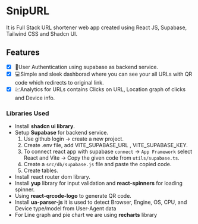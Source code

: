 # SnipURL
It is Full Stack URL shortener web app created using React JS, Supabase, Tailwind CSS and Shadcn UI.

## Features
- [x] 🔐User Authentication using supabase as backend service.
- [x] 💻Simple and sleek dashborad where you can see your all URLs with QR code which redirects to original link.
- [x] 💹Analytics for URLs contains Clicks on URL, Location graph of clicks and Device info. 

### Libraries Used
- Install **shadcn ui library**.
- Setup **Supabase** for backend service. 
    1. Use github login -> create a new project.
    2. Create .env file, add VITE_SUPABASE_URL , VITE_SUPABASE_KEY.
    3. To connect react app with supabase `connect` -> `App Framework` select React and Vite -> Copy the given code from `utils/supabase.ts`.
    4. Create a `src/db/supabase.js` file and paste the copied code. 
    5. Create tables.
- Install react router dom library.
- Install **yup** library for input validation and **react-spinners** for loading spinner. 
- Using **react-qrcode-logo** to generate QR code.
- Install **ua-parser-js** it is used to detect Browser, Engine, OS, CPU, and Device type/model from User-Agent data
- For Line graph and pie chart we are using **recharts** library




